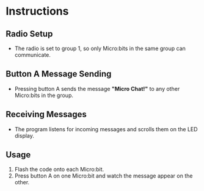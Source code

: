 # Instructions

## Radio Setup
- The radio is set to group 1, so only Micro:bits in the same group can communicate.

## Button A Message Sending
- Pressing button A sends the message **"Micro Chat!"** to any other Micro:bits in the group.

## Receiving Messages
- The program listens for incoming messages and scrolls them on the LED display.

## Usage
1. Flash the code onto each Micro:bit.  
2. Press button A on one Micro:bit and watch the message appear on the other.
